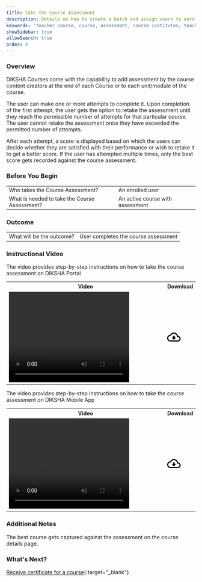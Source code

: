 ```yaml
---
title: Take the Course Assessment
description: Details on how to create a batch and assign users to enroll in a course
keywords: 'teacher course, course, assessment, course institutes, teacher educator, course, course compiling, create course, adding resource to course, batches, assign batches, open course'
showSidebar: true
allowSearch: true
order: 4
---
```


### Overview

DIKSHA Courses come with the capability to add assessment by the course content creators at the end of each Course or to each unit/module of the course. 

The user can make one or more attempts to complete it. Upon completion of the first attempt, the user gets the option to retake the assessment until they reach the permissible number of attempts for that particular course. The user cannot retake the assessment once they have exceeded the permitted number of attempts. 

After each attempt, a score is displayed based on which the users can decide whether they are satisfied with their performance or wish to retake it to get a better score. If the user has attempted multiple times, only the best score gets recorded against the course assessment.
 
### Before You Begin

<table>
  <tr> <td>Who takes the Course Assessment?</td>
   <td>An enrolled user</td>
  </tr>
  <tr><td>What is needed to take the Course Assessment?</td>
  <td>An active course with assessment</td></tr>
</table>

### Outcome

<table>
 <tr><td>What will be the outcome? </td>
  <td>User completes the course assessment</td>
  </tr>
</table>

### Instructional Video

The video provides step-by-step instructions on how to take the course assessment on DIKSHA Portal

<table>
<tr>
   <th style="width:85%;">Video</th>
    <th style="width:15%;">Download</th>
  </tr>
  <tr>
    <td><video width="320" height="240" controls><source src="../video/take-course-assessment.mp4" type="video/mp4"></video></td>
    <td class="text-center"><a href="../video/take-course-assessment.mp4" download><img src="../../../assets/imgs/icons/outline_cloud_download.png"></a></td>
    </tr>
</table>

The video provides step-by-step instructions on how to take the course assessment on DIKSHA Mobile App

<table>
<tr>
   <th style="width:85%;">Video</th>
    <th style="width:15%;">Download</th>
  </tr>
  <tr>
    <td><video width="320" height="240" controls><source src="../video/mobile-take-course-assessment.mp4" type="video/mp4"></video></td>
    <td class="text-center"><a href="../video/mobile-take-course-assessment.mp4" download><img src="../../../assets/imgs/icons/outline_cloud_download.png"></a></td>
    </tr>
</table>


### Additional Notes

The best course gets captured against the assessment on the course details page. 

### What's Next?

[Receive certificate for a course](./receive-certificate-course.html){:target="_blank"}
